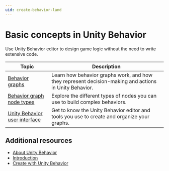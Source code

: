 ```yaml
---
uid: create-behavior-land
---
```


# Basic concepts in Unity Behavior

Use Unity Behavior editor to design game logic without the need to write extensive code.

| Topic | Description |
| ----- | ----------- |
| [Behavior graphs](behavior-graph.md) | Learn how behavior graphs work, and how they represent decision-making and actions in Unity Behavior. |
| [Behavior graph node types](node-types.md) | Explore the different types of nodes you can use to build complex behaviors. |
| [Unity Behavior user interface](user-interface.md) | Get to know the Unity Behavior editor and tools you use to create and organize your graphs. |

## Additional resources

* [About Unity Behavior](index.md)
* [Introduction](behavior-features.md)
* [Create with Unity Behavior](get-started.md)
